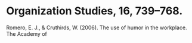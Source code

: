 # Organization Studies, 16, 739–768.

Romero, E. J., & Cruthirds, W. (2006). The use of humor in the workplace. The Academy of